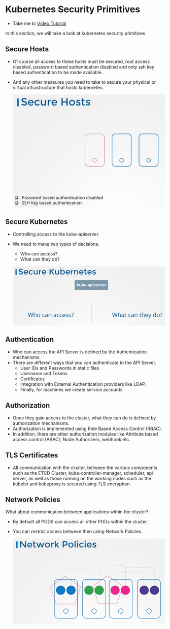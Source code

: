 # Kubernetes Security Primitives
  - Take me to [Video Tutorial](https://kodekloud.com/courses/539883/lectures/9808248)
  
In this section, we will take a look at kubernetes security primitives

## Secure Hosts
- Of course all access to these hosts must be secured, root access disabled, password based authentication disabled and only ssh key based authentication to be made available.
- And any other measures you need to take to secure your physical or virtual infrastructure that hosts kubernetes.
  
  ![sech](../../images/sech.PNG)
  
## Secure Kubernetes
- Controlling access to the kube-apiserver.
- We need to make two types of decisions.
  - Who can access?
  - What can they do?
 
  ![seck](../../images/seck.PNG)
  
## Authentication
- Who can access the API Server is defined by the Authentication mechanisms.
- There are different ways that you can authenticate to the API Server.
  - User IDs and Passwords in static files
  - Username and Tokens 
  - Certificates
  - Integration with External Authentication providers like LDAP.
  - Finally, for machines we create service accounts
  
## Authorization
- Once they gain access to the cluster, what they can do is defined by authorization mechanisms.
- Authorization is implemented using Role Based Access Control (RBAC).
- In addition, there are other authorization modules like Attribute based access control (ABAC), Node Authorizers, webhook etc.

## TLS Certificates
- All communication with the cluster, between the various components such as the ETCD Cluster, kube-controller-manager, scheduler, api server, as well as those running on the working nodes such as the kubelet and kubeproxy is secured using TLS encryption.

## Network Policies
What about communication between applications within the cluster?
- By default all PODS can access all other PODs within the cluster.
- You can restrict access between then using Network Policies.

  ![np](../../images/np.PNG)
  
